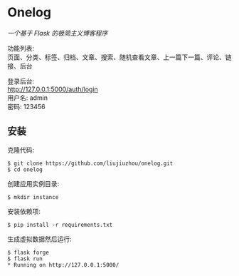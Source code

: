 # Onelog

*一个基于 Flask 的极简主义博客程序*  

功能列表:  
页面、分类、标签、归档、文章、搜索、随机查看文章、上一篇下一篇、评论、链接、后台

登录后台:   
<http://127.0.0.1:5000/auth/login>  
用户名: admin  
密码: 123456

## 安装

克隆代码:
```
$ git clone https://github.com/liujiuzhou/onelog.git
$ cd onelog
```
创建应用实例目录:
```
$ mkdir instance
```
安装依赖项:
```
$ pip install -r requirements.txt
```
生成虚拟数据然后运行:
```
$ flask forge
$ flask run
* Running on http://127.0.0.1:5000/
```
